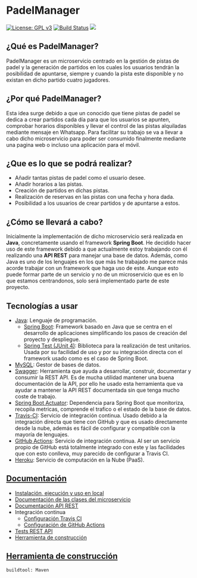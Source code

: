 # PadelManager

[![License: GPL v3](https://img.shields.io/badge/License-GPL%20v3-blue.svg)](https://www.gnu.org/licenses/gpl-3.0)
[![Build Status](https://travis-ci.org/ruanete/PadelManager.svg?branch=master)](https://travis-ci.org/ruanete/PadelManager)
![](https://github.com/ruanete/PadelManager/workflows/PadelManager/badge.svg)

## ¿Qué es PadelManager?
PadelManager es un microservicio centrado en la gestión de pistas de padel y la generación de partidos en los cuales los usuarios tendrán la posibilidad de apuntarse, siempre y cuando la pista este disponible y no existan en dicho partido cuatro jugadores.

## ¿Por qué PadelManager?
Esta idea surge debido a que un conocido que tiene pistas de padel se dedica a crear partidos cada día para que los usuarios se apunten, comprobar horarios disponibles y llevar el control de las pistas alquiladas mediante mensaje en Whatsapp. Para facilitar su trabajo se va a llevar a cabo dicho microservicio para poder ser consumido finalmente mediante una pagina web o incluso una aplicación para el móvil.

## ¿Que es lo que se podrá realizar?
* Añadir tantas pistas de padel como el usuario desee.
* Añadir horarios a las pistas.
* Creación de partidos en dichas pistas.
* Realización de reservas en las pistas con una fecha y hora dada.
* Posibilidad a los usuarios de crear partidos y de apuntarse a estos.

## ¿Cómo se llevará a cabo?
Inicialmente la implementación de dicho microservicio será realizada en **Java**, concretamente usando el framework **Spring Boot**. He decidido hacer uso de este framework debido a que actualmente estoy trabajando con él realizando una **API REST** para manejar una base de datos. Además, como Java es uno de los lenguajes en los que más he trabajado me parece más acorde trabajar con un framework que haga uso de este. Aunque esto puede formar parte de un servicio y no de un microservicio que es en lo que estamos centrandonos, solo será implementado parte de este proyecto.

## Tecnologías a usar
* [Java](https://www.java.com/es/): Lenguaje de programación.
  * [Spring Boot](https://spring.io/): Framework basado en Java que se centra en el desarrollo de aplicaciones simplificando los pasos de creación del proyecto y despliegue.
  * [Spring Test (JUnit 4)](https://docs.spring.io/spring/docs/current/spring-framework-reference/testing.html): Biblioteca para la realización de test unitarios. Usada por su facilidad de uso y por su integración directa con el framework usado como es el caso de Spring Boot.
* [MySQL](https://www.mysql.com/): Gestor de bases de datos.
* [Swagger](https://swagger.io/): Herramienta que ayuda a desarrollar, construir, documentar y consumir la REST API. Es de mucha utilidad mantener una buena documentación de la API, por ello he usado esta herramienta que va ayudar a mantener la API REST documentada sin que tenga mucho coste de trabajo.
* [Spring Boot Actuator](https://www.baeldung.com/spring-boot-actuators): Dependencia para Spring Boot que monitoriza, recopila metricas, comprende el trafico o el estado de la base de datos.
* [Travis-CI](https://travis-ci.org/): Servicio de integración continua. Usado debido a la integración directa que tiene con GitHub y que es usado directamente desde la nube, además es fácil de configurar y compatible con la mayoría de lenguajes.
* [GitHub Actions](https://github.com/features/actions): Servicio de integración continua. Al ser un servicio propio de GitHub está totalmente integrado con este y las facilidades que con esto conlleva, muy parecido de configurar a Travis CI.
* [Heroku](https://www.heroku.com/): Servicio de computación en la Nube (PaaS).

## [Documentación](https://github.com/ruanete/PadelManager/blob/master/doc/README.md)
* [Instalación, ejecución y uso en local](https://github.com/ruanete/PadelManager/tree/master/doc/instalacion_ejecucion.md)
* [Documentación de las clases del microservicio](https://github.com/ruanete/PadelManager/tree/master/doc/clases.md)
* [Documentación API REST](https://github.com/ruanete/PadelManager/tree/master/doc/documentacion_api.md)
* Integración continua
  * [Configuración Travis CI](https://github.com/ruanete/PadelManager/tree/master/doc/travis.md)
  * [Configuración de GitHub Actions](https://github.com/ruanete/PadelManager/tree/master/doc/github_actions.md)
* [Tests REST API](https://github.com/ruanete/PadelManager/tree/master/doc/test.md)
* [Herramienta de construcción](https://github.com/ruanete/PadelManager/tree/master/doc/herramienta_construccion.md)

## [Herramienta de construcción](https://github.com/ruanete/PadelManager/tree/master/doc/herramienta_construccion.md)
```
buildtool: Maven
```
